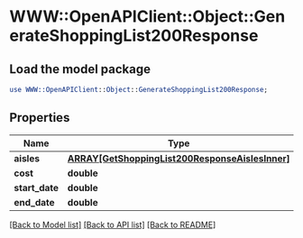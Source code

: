 # WWW::OpenAPIClient::Object::GenerateShoppingList200Response

## Load the model package
```perl
use WWW::OpenAPIClient::Object::GenerateShoppingList200Response;
```

## Properties
Name | Type | Description | Notes
------------ | ------------- | ------------- | -------------
**aisles** | [**ARRAY[GetShoppingList200ResponseAislesInner]**](GetShoppingList200ResponseAislesInner.md) |  | 
**cost** | **double** |  | 
**start_date** | **double** |  | 
**end_date** | **double** |  | 

[[Back to Model list]](../README.md#documentation-for-models) [[Back to API list]](../README.md#documentation-for-api-endpoints) [[Back to README]](../README.md)


